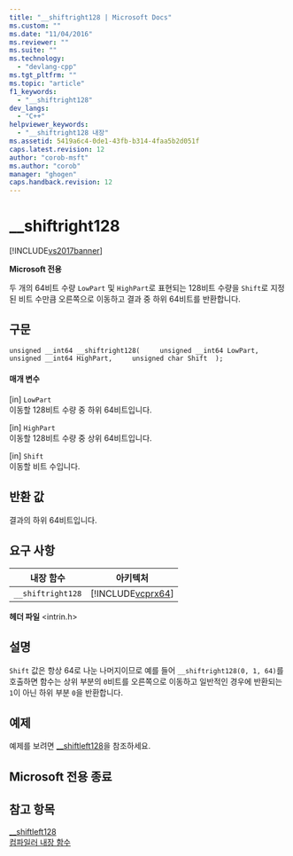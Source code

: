 ```yaml
---
title: "__shiftright128 | Microsoft Docs"
ms.custom: ""
ms.date: "11/04/2016"
ms.reviewer: ""
ms.suite: ""
ms.technology: 
  - "devlang-cpp"
ms.tgt_pltfrm: ""
ms.topic: "article"
f1_keywords: 
  - "__shiftright128"
dev_langs: 
  - "C++"
helpviewer_keywords: 
  - "__shiftright128 내장"
ms.assetid: 5419a6c4-0de1-43fb-b314-4faa5b2d051f
caps.latest.revision: 12
author: "corob-msft"
ms.author: "corob"
manager: "ghogen"
caps.handback.revision: 12
---
```

# __shiftright128
[!INCLUDE[vs2017banner](../assembler/inline/includes/vs2017banner.md)]

**Microsoft 전용**  
  
 두 개의 64비트 수량 `LowPart` 및 `HighPart`로 표현되는 128비트 수량을 `Shift`로 지정된 비트 수만큼 오른쪽으로 이동하고 결과 중 하위 64비트를 반환합니다.  
  
## 구문  
  
```  
unsigned __int64 __shiftright128(     unsigned __int64 LowPart,     unsigned __int64 HighPart,     unsigned char Shift  );  
```  
  
#### 매개 변수  
 \[in\] `LowPart`  
 이동할 128비트 수량 중 하위 64비트입니다.  
  
 \[in\] `HighPart`  
 이동할 128비트 수량 중 상위 64비트입니다.  
  
 \[in\] `Shift`  
 이동할 비트 수입니다.  
  
## 반환 값  
 결과의 하위 64비트입니다.  
  
## 요구 사항  
  
|내장 함수|아키텍처|  
|-----------|----------|  
|`__shiftright128`|[!INCLUDE[vcprx64](../assembler/inline/includes/vcprx64_md.md)]|  
  
 **헤더 파일** \<intrin.h\>  
  
## 설명  
 `Shift` 값은 항상 64로 나눈 나머지이므로 예를 들어 `__shiftright128(0, 1, 64)`를 호출하면 함수는 상위 부분의 `0`비트를 오른쪽으로 이동하고 일반적인 경우에 반환되는 `1`이 아닌 하위 부분 `0`을 반환합니다.  
  
## 예제  
 예제를 보려면 [\_\_shiftleft128](../intrinsics/shiftleft128.md)을 참조하세요.  
  
## Microsoft 전용 종료  
  
## 참고 항목  
 [\_\_shiftleft128](../intrinsics/shiftleft128.md)   
 [컴파일러 내장 함수](../intrinsics/compiler-intrinsics.md)